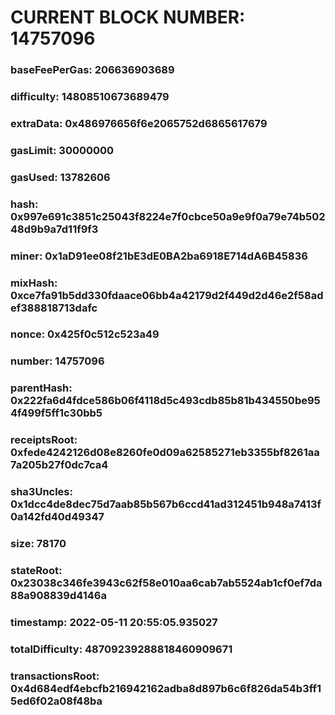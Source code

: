 # CURRENT BLOCK NUMBER: 14757096

### baseFeePerGas: 206636903689
### difficulty: 14808510673689479
### extraData: 0x486976656f6e2065752d6865617679
### gasLimit: 30000000
### gasUsed: 13782606
### hash: 0x997e691c3851c25043f8224e7f0cbce50a9e9f0a79e74b50248d9b9a7d11f9f3
### miner: 0x1aD91ee08f21bE3dE0BA2ba6918E714dA6B45836
### mixHash: 0xce7fa91b5dd330fdaace06bb4a42179d2f449d2d46e2f58adef388818713dafc
### nonce: 0x425f0c512c523a49
### number: 14757096
### parentHash: 0x222fa6d4fdce586b06f4118d5c493cdb85b81b434550be954f499f5ff1c30bb5
### receiptsRoot: 0xfede4242126d08e8260fe0d09a62585271eb3355bf8261aa7a205b27f0dc7ca4
### sha3Uncles: 0x1dcc4de8dec75d7aab85b567b6ccd41ad312451b948a7413f0a142fd40d49347
### size: 78170
### stateRoot: 0x23038c346fe3943c62f58e010aa6cab7ab5524ab1cf0ef7da88a908839d4146a
### timestamp: 2022-05-11 20:55:05.935027
### totalDifficulty: 48709239288818460909671
### transactionsRoot: 0x4d684edf4ebcfb216942162adba8d897b6c6f826da54b3ff15ed6f02a08f48ba
